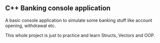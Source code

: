 ## C++ Banking console application
A basic console application to simulate some banking stuff like account opening, withdrawal etc.


This whole project is just to practice and learn Structs, Vectors and OOP.